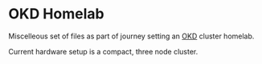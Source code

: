 # OKD Homelab

Miscelleous set of files as part of journey setting an [OKD](https://okd.io/) cluster homelab.

Current hardware setup is a compact, three node cluster.